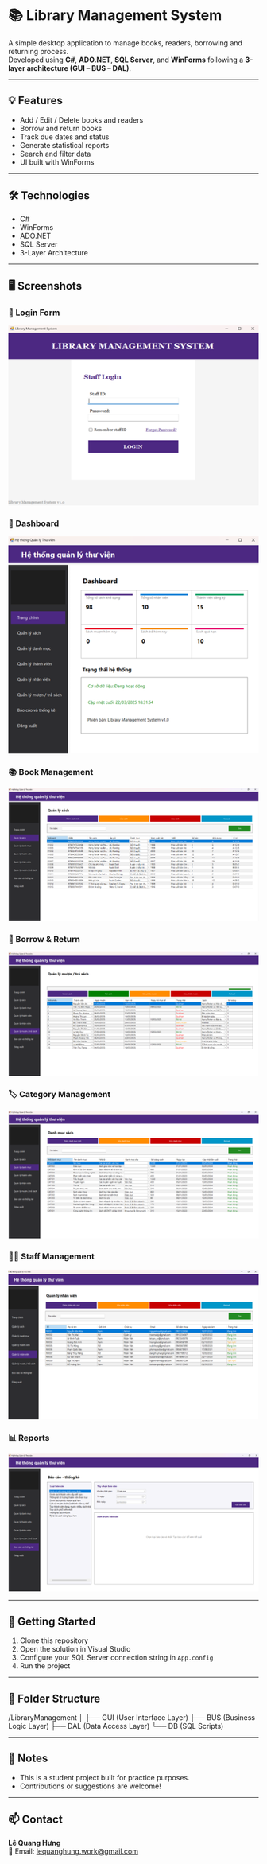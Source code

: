 # 📚 Library Management System

A simple desktop application to manage books, readers, borrowing and returning process.  
Developed using **C#**, **ADO.NET**, **SQL Server**, and **WinForms** following a **3-layer architecture (GUI – BUS – DAL)**.

---

## 💡 Features

- Add / Edit / Delete books and readers
- Borrow and return books
- Track due dates and status
- Generate statistical reports
- Search and filter data
- UI built with WinForms

---

## 🛠️ Technologies

- C#
- WinForms
- ADO.NET
- SQL Server
- 3-Layer Architecture

---

## 🖥️ Screenshots

### 📘 Login Form
![Login Form](https://github.com/chishiya2309/WF_LibraryManagement/blob/07861958bcc10d3aa1d1ed47085cf146608e81c4/screenshots/login_form.png)

### 📘 Dashboard
![Dashboard](https://raw.githubusercontent.com/chishiya2309/WF_LibraryManagement/1d05e481450344868a84dc903e4d6b2f5d5d55c6/screenshots/dashboard_form.png)

### 📚 Book Management
![Book Form](https://raw.githubusercontent.com/chishiya2309/WF_LibraryManagement/1d05e481450344868a84dc903e4d6b2f5d5d55c6/screenshots/book_form.png)

### 🔄 Borrow & Return
![Borrow & Return Form](https://raw.githubusercontent.com/chishiya2309/WF_LibraryManagement/1d05e481450344868a84dc903e4d6b2f5d5d55c6/screenshots/bookandreturn_form.png)

### 🏷️ Category Management
![Category Form](https://raw.githubusercontent.com/chishiya2309/WF_LibraryManagement/1d05e481450344868a84dc903e4d6b2f5d5d55c6/screenshots/category_form.png)

### 👩‍💼 Staff Management
![Staff Form](https://raw.githubusercontent.com/chishiya2309/WF_LibraryManagement/1d05e481450344868a84dc903e4d6b2f5d5d55c6/screenshots/staff_form.png)

### 📊 Reports
![Report Form](https://raw.githubusercontent.com/chishiya2309/WF_LibraryManagement/1d05e481450344868a84dc903e4d6b2f5d5d55c6/screenshots/report_form.png)

---

## 🚀 Getting Started

1. Clone this repository
2. Open the solution in Visual Studio
3. Configure your SQL Server connection string in `App.config`
4. Run the project

---

## 📁 Folder Structure

/LibraryManagement │ ├── GUI (User Interface Layer) ├── BUS (Business Logic Layer) ├── DAL (Data Access Layer) └── DB (SQL Scripts)

---

## 📌 Notes

- This is a student project built for practice purposes.
- Contributions or suggestions are welcome!

---

## 📫 Contact

**Lê Quang Hưng**  
📧 Email: lequanghung.work@gmail.com
